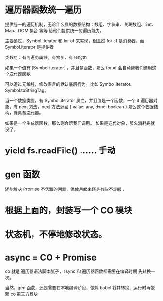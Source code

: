 # 遍历器函数统一遍历

提供统一的遍历机制，无论什么样的数据结构：数组、字符串、关联数组、Set、Map、DOM 集合 等等
给他们提供统一的遍历能力。

主要通过，Symbol.iterator 和 for of 来实现，很显然 for of 是消费者。而 Symbol.iterator 是提供者

类数组：有可遍历属性，有索引，有 length

如果一个值有 [Symbol.iterator] ，并且是函数，那么 for of 会自动帮我们调用这个迭代器函数

可以通过元编程，修改语言的默认底层行为。比如 Symbol.iterator、Symbol.toStringTag。

当一个数据类型，有 Symbol.iterator 属性，并且值是一个函数，一个 it 遍历器对象，有 next 方法，next 方法返回 { value: any, done: boolean }
那么这个数据结构，就具备迭代器。

如果是一个生成器函数，那么则会帮我们调用。
如果是迭代对象，那么消耗完就没了。

# yield fs.readFile() ...... 手动

# gen 函数

还能解决 Promise 不优雅的问题，但使用起来还是有些不舒服：

# 根据上面的，封装写一个 CO 模块

# 状态机，不停地修改状态。

# async = CO + Promise

co 就是 遍历器语法脚本腻子，async 和 遍历器函数都需要在编译时期
先转换一次。

当然，gen 函数，还是需要在本地编译阶段，依赖 babel 将其转换，运行时再依赖 co 第三方模块
